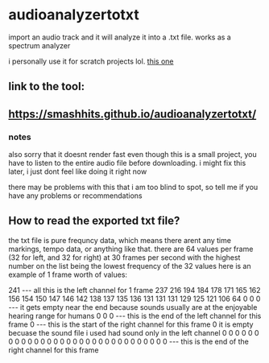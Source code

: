 # audioanalyzertotxt
import an audio track and it will analyze it into a .txt file. works as a spectrum analyzer

i personally use it for scratch projects lol. [this one](https://scratch.mit.edu/projects/871290212/)

## link to the tool:
## https://smashhits.github.io/audioanalyzertotxt/

### notes
also sorry that it doesnt render fast even though this is a small project, you have to listen to the entire audio file before downloading.
i might fix this later, i just dont feel like doing it right now

there may be problems with this that i am too blind to spot, so tell me if you have any problems or recommendations

## How to read the exported txt file?
the txt file is pure frequncy data, which means there arent any time markings, tempo data, or anything like that.
there are 64 values per frame (32 for left, and 32 for right) at 30 frames per second
with the highest number on the list being the lowest frequency of the 32 values
here is an example of 1 frame worth of values:

241 --- all this is the left channel for 1 frame
237
216
194
184
178
171
165
162
156
154
150
147
146
142
138
137
135
136
131
131
131
129
125
121
106
64
0
0
0     --- it gets empty near the end because sounds usually are at the enjoyable hearing range for humans
0
0
0     --- this is the end of the left channel for this frame
0     --- this is the start of the right channel for this frame
0         it is empty becuase the sound file i used had sound only in the left channel
0
0
0
0
0
0
0
0
0
0
0
0
0
0
0
0
0
0
0
0
0
0
0
0
0
0
0
0
0
0
0     --- this is the end of the right channel for this frame
